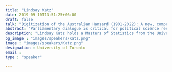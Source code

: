 ```yaml
---
title: "Lindsay Katz"
date: 2019-09-10T13:51:25+06:00
draft: false
talk: "Digitization of the Australian Hansard (1901-2022): A new, comprehensive database of all proceedings of the Australian Parliamentary Debates"
abstract: "Parliamentary dialogue is critical for political science research. In Australia, following the UK tradition, the written record of what is said in parliament is known as Hansard. While the Australian Hansard has always been publicly available, it has been difficult to use it for the purpose of large-scale macro and micro-level text analysis because it has not been available as a dataset of sufficient quality to be credibly analysed with statistical models. Following the lead of the Lipad project which achieved this for Canada, our project aims to provide a new, comprehensive, high-quality database that captures all proceedings of the Australian parliamentary debates from 1901 to the present day using Hansard. To create this database, scripts were written to parse and clean each element of the transcript from its XML format to produce a tidy, ordered dataset which captures detailed information on every statement made in parliament. This includes variables such as who spoke, their political affiliation, and exactly what they said, as well as flags to specify the nature of their statement. Our dataset will be publicly available and linked to other datasets such as election results. The creation and accessibility of this dataset will enable the exploration of questions that are not currently possible to explore, serving as a valuable resource for both researchers and policymakers. This work will provide a thorough description of the creation and computational underpinnings of this database, followed by a discussion of some applications."
description: "Lindsay Katz holds a Masters of Statistics from the University of Toronto and a Bachelor of Arts and Science from the University of Guelph where she specialized in Mathematical Science and International Development. At Guelph she worked with Professor Ryan Briggs to explore lived poverty in Africa using Afrobarometer data. At Toronto she works with Professor Monica Alexander to research demographic variation in short-term migration patterns using Facebook data, and with Professor Rohan Alexander to digitize the Australian parliamentary debates from 1901 to present. As an interdisciplinary researcher, she is interested in using statistics to better understand social processes in the world."
bg_image : "images/speakers/Katz.png"
image : "images/speakers/Katz.png"
designation : University of Toronto
email : 
type : "speaker"

---
```


